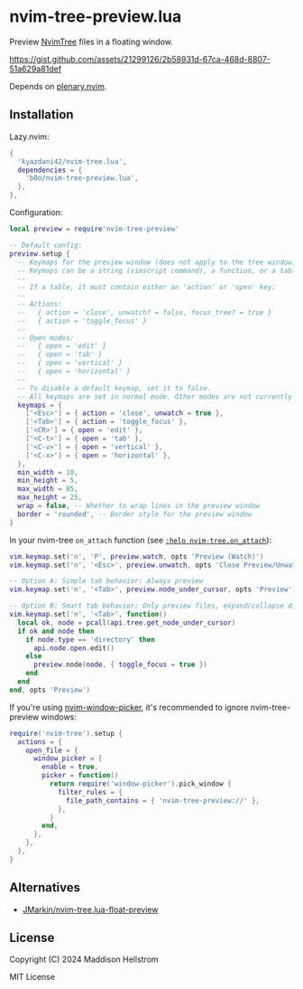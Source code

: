 # nvim-tree-preview.lua

Preview [NvimTree](https://github.com/nvim-tree/nvim-tree.lua/) files in a floating window.

https://gist.github.com/assets/21299126/2b58931d-67ca-468d-8807-51a629a81def

Depends on [plenary.nvim](https://github.com/nvim-lua/plenary.nvim).

## Installation

Lazy.nvim:

```lua
{
  'kyazdani42/nvim-tree.lua',
  dependencies = {
    'b0o/nvim-tree-preview.lua',
  },
},
```

Configuration:

```lua
local preview = require'nvim-tree-preview'

-- Default config:
preview.setup {
  -- Keymaps for the preview window (does not apply to the tree window).
  -- Keymaps can be a string (vimscript command), a function, or a table.
  --
  -- If a table, it must contain either an 'action' or 'open' key:
  --
  -- Actions:
  --   { action = 'close', unwatch? = false, focus_tree? = true }
  --   { action = 'toggle_focus' }
  --
  -- Open modes:
  --   { open = 'edit' }
  --   { open = 'tab' }
  --   { open = 'vertical' }
  --   { open = 'horizontal' }
  --
  -- To disable a default keymap, set it to false.
  -- All keymaps are set in normal mode. Other modes are not currently supported.
  keymaps = {
    ['<Esc>'] = { action = 'close', unwatch = true },
    ['<Tab>'] = { action = 'toggle_focus' },
    ['<CR>'] = { open = 'edit' },
    ['<C-t>'] = { open = 'tab' },
    ['<C-v>'] = { open = 'vertical' },
    ['<C-x>'] = { open = 'horizontal' },
  },
  min_width = 10,
  min_height = 5,
  max_width = 85,
  max_height = 25,
  wrap = false, -- Whether to wrap lines in the preview window
  border = 'rounded', -- Border style for the preview window
}
```

In your nvim-tree `on_attach` function (see [`:help nvim-tree.on_attach`](https://github.com/nvim-tree/nvim-tree.lua/blob/5a18b9827491aa1aea710bc9b85c6b63ed0dad14/doc/nvim-tree-lua.txt#L644)):

```lua
vim.keymap.set('n', 'P', preview.watch, opts 'Preview (Watch)')
vim.keymap.set('n', '<Esc>', preview.unwatch, opts 'Close Preview/Unwatch')

-- Option A: Simple tab behavior: Always preview
vim.keymap.set('n', '<Tab>', preview.node_under_cursor, opts 'Preview')

-- Option B: Smart tab behavior: Only preview files, expand/collapse directories.
vim.keymap.set('n', '<Tab>', function()
  local ok, node = pcall(api.tree.get_node_under_cursor)
  if ok and node then
    if node.type == 'directory' then
      api.node.open.edit()
    else
      preview.node(node, { toggle_focus = true })
    end
  end
end, opts 'Preview')
```

If you're using [nvim-window-picker](https://github.com/s1n7ax/nvim-window-picker), it's recommended to ignore nvim-tree-preview windows:

```lua
require('nvim-tree').setup {
  actions = {
    open_file = {
      window_picker = {
        enable = true,
        picker = function()
          return require('window-picker').pick_window {
            filter_rules = {
              file_path_contains = { 'nvim-tree-preview://' },
            },
          }
        end,
      },
    },
  },
}
```


## Alternatives

- [JMarkin/nvim-tree.lua-float-preview](https://github.com/JMarkin/nvim-tree.lua-float-preview/)

## License

Copyright (C) 2024 Maddison Hellstrom

MIT License
